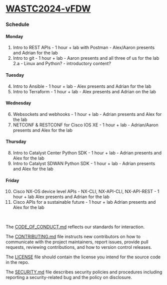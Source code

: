 # [WASTC2024-vFDW](https://drive.google.com/file/d/1vOEO6-PxyzpqRCuSVPDGWBFUtkD7bonb/view?pli=1)



### Schedule

#### Monday
1. Intro to REST APIs - 1 hour + lab with Postman - Alex/Aaron presents and Adrian for the lab
2. Intro to git - 1 hour + lab - Aaron presents and all three of us for the lab
2.a - Linux and Python? - introductory content?


#### Tuesday
4. Intro to Ansible - 1 hour + lab - Alex presents and Adrian for the lab
5. Intro to Terraform - 1 hour + lab - Alex presents and Adrian on the lab


#### Wednesday
6. Websockets and webhooks - 1 hour + lab - Adrian presents and Alex for the lab
7. NETCONF & RESTCONF for Cisco IOS XE - 1 hour + lab - Adrian/Aaron presents and Alex for the lab


#### Thursday
8. Intro to Catalyst Center Python SDK - 1 hour + lab - Adrian presents and Alex for the lab
9. Intro to Catalyst SDWAN Python SDK - 1 hour + lab - Adrian presents and Alex for the lab


#### Friday
10. Cisco NX-OS device level APIs - NX-CLI, NX-API-CLI, NX-API-REST - 1 hour + lab Alex presents and Adrian for the lab
11. Cisco APIs for a sustainable future - 1 hour + lab Adrian presents and Alex for the lab


<br>


The [CODE_OF_CONDUCT.md](https://github.com/CiscoDevNet/WASTC2024-vFDW/blob/main/CODE_OF_CONDUCT.md) reflects our standards for interaction. 

The [CONTRIBUTING.md](https://github.com/CiscoDevNet/WASTC2024-vFDW/blob/main/CONTRIBUTING.md) file instructs new contributors on how to communicate with the project maintainers, report issues, provide pull requests, reviewing contributions, and how to version control releases.

The [LICENSE](https://github.com/CiscoDevNet/WASTC2024-vFDW/blob/main/LICENSE) file should contain the license you intend for the source code in the repo. 

The [SECURITY.md](https://github.com/CiscoDevNet/WASTC2024-vFDW/blob/main/SECURITY.md) file describes security policies and procedures including reporting a security-related bug and the policy on disclosure. 
